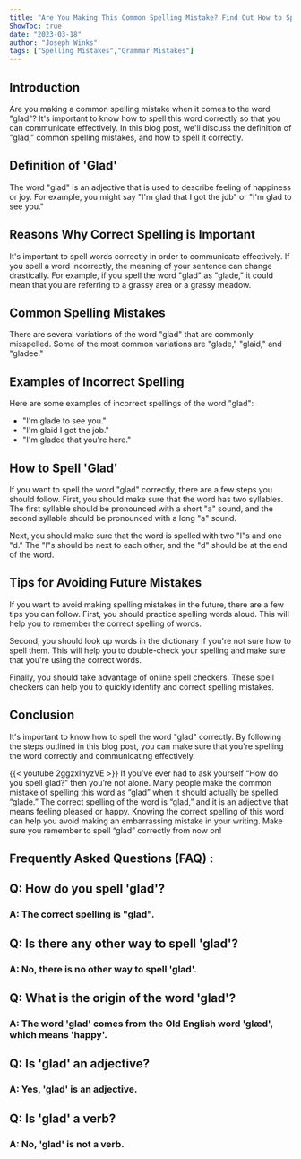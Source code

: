 ```yaml
---
title: "Are You Making This Common Spelling Mistake? Find Out How to Spell 'Glad' Now!"
ShowToc: true 
date: "2023-03-18"
author: "Joseph Winks" 
tags: ["Spelling Mistakes","Grammar Mistakes"]
---
```

## Introduction
Are you making a common spelling mistake when it comes to the word "glad"? It's important to know how to spell this word correctly so that you can communicate effectively. In this blog post, we'll discuss the definition of "glad," common spelling mistakes, and how to spell it correctly. 

## Definition of 'Glad'
The word "glad" is an adjective that is used to describe feeling of happiness or joy. For example, you might say "I'm glad that I got the job" or "I'm glad to see you." 

## Reasons Why Correct Spelling is Important
It's important to spell words correctly in order to communicate effectively. If you spell a word incorrectly, the meaning of your sentence can change drastically. For example, if you spell the word "glad" as "glade," it could mean that you are referring to a grassy area or a grassy meadow. 

## Common Spelling Mistakes
There are several variations of the word "glad" that are commonly misspelled. Some of the most common variations are "glade," "glaid," and "gladee." 

## Examples of Incorrect Spelling
Here are some examples of incorrect spellings of the word "glad":

* "I'm glade to see you."
* "I'm glaid I got the job."
* "I'm gladee that you're here."

## How to Spell 'Glad'
If you want to spell the word "glad" correctly, there are a few steps you should follow. First, you should make sure that the word has two syllables. The first syllable should be pronounced with a short "a" sound, and the second syllable should be pronounced with a long "a" sound. 

Next, you should make sure that the word is spelled with two "l"s and one "d." The "l"s should be next to each other, and the "d" should be at the end of the word. 

## Tips for Avoiding Future Mistakes
If you want to avoid making spelling mistakes in the future, there are a few tips you can follow. First, you should practice spelling words aloud. This will help you to remember the correct spelling of words. 

Second, you should look up words in the dictionary if you're not sure how to spell them. This will help you to double-check your spelling and make sure that you're using the correct words.

Finally, you should take advantage of online spell checkers. These spell checkers can help you to quickly identify and correct spelling mistakes. 

## Conclusion
It's important to know how to spell the word "glad" correctly. By following the steps outlined in this blog post, you can make sure that you're spelling the word correctly and communicating effectively.

{{< youtube 2ggzxInyzVE >}} 
If you’ve ever had to ask yourself “How do you spell glad?” then you’re not alone. Many people make the common mistake of spelling this word as “glad” when it should actually be spelled “glade.” The correct spelling of the word is “glad,” and it is an adjective that means feeling pleased or happy. Knowing the correct spelling of this word can help you avoid making an embarrassing mistake in your writing. Make sure you remember to spell “glad” correctly from now on!

## Frequently Asked Questions (FAQ) :
<h2>Q: How do you spell 'glad'? </h2>

<h3>A: The correct spelling is "glad". </h3>

<h2>Q: Is there any other way to spell 'glad'? </h2>

<h3>A: No, there is no other way to spell 'glad'. </h3>

<h2>Q: What is the origin of the word 'glad'? </h2>

<h3>A: The word 'glad' comes from the Old English word 'glæd', which means 'happy'. </h3>

<h2>Q: Is 'glad' an adjective? </h2>

<h3>A: Yes, 'glad' is an adjective. </h3>

<h2>Q: Is 'glad' a verb? </h2>

<h3>A: No, 'glad' is not a verb. </h3>





